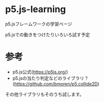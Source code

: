 # p5.js-learning
p5.jsフレームワークの学習ページ

p5.jsでの動きをつけたりいろいろ試す予定

# 参考

- p5.js公式(https://p5js.org/)
- p5.jsの当たり判定などのライブラリ？(https://github.com/bmoren/p5.collide2D)

その他ライブラリもそのうち試します。
